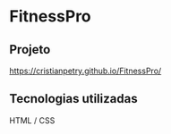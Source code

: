 # FitnessPro

## Projeto

https://cristianpetry.github.io/FitnessPro/

## Tecnologias utilizadas

HTML / CSS

